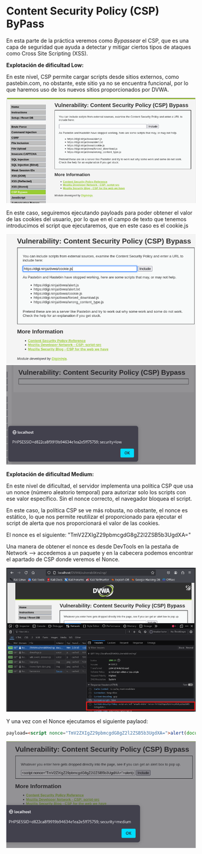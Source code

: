 # Content Security Policy (CSP) ByPass

En esta parte de la práctica veremos como *Bypassear* el CSP, que es una capa de seguridad que ayuda a detectar y mitigar ciertos tipos de ataques como Cross Site Scripting (XSS).

**Explotación de dificultad Low:**

En este nivel, CSP permite cargar scripts desde sitios externos, como pastebin.com, no obstante, este sitio ya no se encuentra funcional, por lo que haremos uso de los nuevos sitios proporcionados por DVWA.

![0](./Assets/Content%20Security%20Policy%20(CSP)%20Bypass/0.png)

En este caso, seguiremos ejecutando payloads para poder obtener el valor de las cookies del usuario, por lo que en el campo de texto que tenemos introducimos el script que ejecutaremos, que en este caso es el cookie.js

![L1](./Assets/Content%20Security%20Policy%20(CSP)%20Bypass/LOW%20-%201.png)
![L2](./Assets/Content%20Security%20Policy%20(CSP)%20Bypass/LOW%20-%202.png)

**Explotación de dificultad Medium:**

En este nivel de dificultad, el servidor implementa una política CSP que usa un nonce (número aleatorio temporal) para autorizar solo los scripts con ese valor específico. Sin el nonce correcto, el navegador bloquea el script.

En este caso, la política CSP se ve más robusta, no obstante, el nonce es estático, lo que nos permite reutilizar el proporcionado para ejecutar el script de alerta que nos proporcionará el valor de las cookies.

El nonce es el siguiente: "TmV2ZXIgZ29pbmcgdG8gZ2l2ZSB5b3UgdXA="

Una manera de obtener el nonce es desde DevTools en la pestaña de Network --> accedemos a un paquete y en la cabecera podemos encontrar el apartado de CSP donde veremos el Nonce.

![M1](./Assets/Content%20Security%20Policy%20(CSP)%20Bypass/MEDIUM%20-%201.png)

Y una vez con el Nonce ejecutamos el siguiente paylaod:

```html
payload=<script nonce="TmV2ZXIgZ29pbmcgdG8gZ2l2ZSB5b3UgdXA=">alert(document.cookie)</script>
```

![M2](./Assets/Content%20Security%20Policy%20(CSP)%20Bypass/MEDIUM%20-%202.png)
